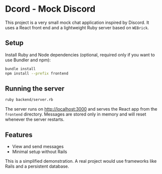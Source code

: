 # Dcord - Mock Discord

This project is a very small mock chat application inspired by Discord. It uses a React front end and a lightweight Ruby server based on `WEBrick`.

## Setup

Install Ruby and Node dependencies (optional, required only if you want to use Bundler and npm):

```bash
bundle install
npm install --prefix frontend
```

## Running the server

```bash
ruby backend/server.rb
```

The server runs on [http://localhost:3000](http://localhost:3000) and serves the React app from the `frontend` directory. Messages are stored only in memory and will reset whenever the server restarts.

## Features

* View and send messages
* Minimal setup without Rails

This is a simplified demonstration. A real project would use frameworks like Rails and a persistent database.
